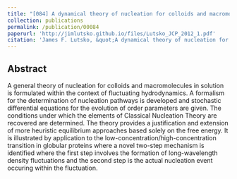 ```yaml
---
title: "[084] A dynamical theory of nucleation for colloids and macromolecules"
collection: publications
permalink: /publication/00084
paperurl: 'http://jimlutsko.github.io/files/Lutsko_JCP_2012_1.pdf'
citation: 'James F. Lutsko, &quot;A dynamical theory of nucleation for colloids and macromolecules&quot;, <i>J. of Chemical Physics</i>, <strong>136</strong>, 34509 (2012)'
---
```

Abstract
---
A general theory of nucleation for colloids and macromolecules in solution is formulated within the context of fluctuating hydrodynamics. A formalism for the determination of nucleation pathways is developed and stochastic differential equations for the evolution of order parameters are given. The conditions under which the elements of Classical Nucleation Theory are recovered are determined. The theory provides a justification and extension of more heuristic equilibrium approaches based solely on the free energy. It is illustrated by application to the low-concentration/high-concentration transition in globular proteins where a novel two-step mechanism is identified where the first step involves the formation of long-wavelength density fluctuations and the second step is the actual nucleation event occuring within the fluctuation.

